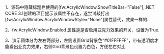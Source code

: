 1、源码中隐藏标题栏使用的[fw:AcrylicWindow.ShowTitleBar="False"],.NET CORE 3.1创建的项目提示该属性不存在，遂尝试敲打出[fw:AcrylicWindow.AcrylicWindowStyle="None"]属性替代，效果一样的.

2、fw:AcrylicWindow.Enabled 属性是是否启用亚克力效果的开关，设置为True.

3、演示窗体分为左右两部分，左侧设置Grid背景色“#01FFFFFF”，带有透明度才能看出亚克力效果，右侧Grid背景色设置为白色，方便左右对比.
